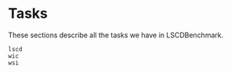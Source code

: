 # Tasks

These sections describe all the tasks we have in LSCDBenchmark.

```{toctree}
lscd
wic
wsi
```
